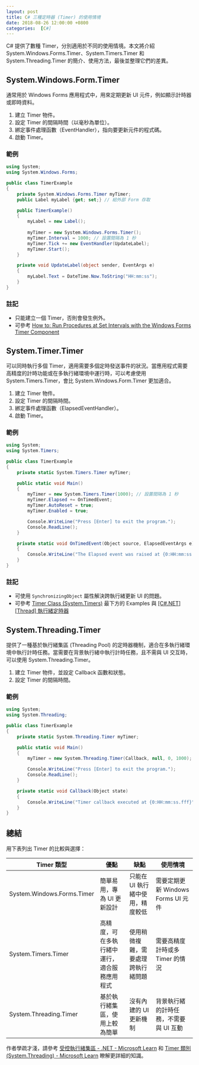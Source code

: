 ```yaml
---
layout: post
title: C# 三種定時器 (Timer) 的使用情境
date: 2018-08-26 12:00:00 +0800
categories:  [C#]
---
```


C# 提供了數種 Timer，分別適用於不同的使用情境。本文將介紹 System.Windows.Forms.Timer、System.Timers.Timer 和 System.Threading.Timer 的簡介、使用方法，最後並整理它們的差異。

## System.Windows.Form.Timer

通常用於 Windows Forms 應用程式中，用來定期更新 UI 元件，例如顯示計時器或即時資料。

1. 建立 Timer 物件。
2. 設定 Timer 的間隔時間（以毫秒為單位）。
3. 綁定事件處理函數（EventHandler），指向要更新元件的程式碼。
4. 啟動 Timer。

### 範例

```csharp
using System;
using System.Windows.Forms;

public class TimerExample
{
    private System.Windows.Forms.Timer myTimer;
    public Label myLabel {get; set;} // 給外部 Form 存取

    public TimerExample()
    {
        myLabel = new Label();
        
        myTimer = new System.Windows.Forms.Timer();
        myTimer.Interval = 1000; // 設置間隔為 1 秒
        myTimer.Tick += new EventHandler(UpdateLabel);
        myTimer.Start();
    }

    private void UpdateLabel(object sender, EventArgs e)
    {
        myLabel.Text = DateTime.Now.ToString("HH:mm:ss");
    }
}
```

### 註記

- 只能建立一個 Timer，否則會發生例外。
- 可參考 [How to: Run Procedures at Set Intervals with the Windows Forms Timer Component](https://docs.microsoft.com/zh-tw/dotnet/framework/winforms/controls/run-procedures-at-set-intervals-with-wf-timer-component)

## System.Timer.Timer 

可以同時執行多個 Timer，適用需要多個定時發送事件的狀況。當應用程式需要高精度的計時功能或在多執行緒環境中運行時，可以考慮使用 System.Timers.Timer，會比 System.Windows.Form.Timer 更加適合。

1. 建立 Timer 物件。
2. 設定 Timer 的間隔時間。
3. 綁定事件處理函數（ElapsedEventHandler）。
4. 啟動 Timer。

### 範例

```csharp
using System;
using System.Timers;

public class TimerExample
{
    private static System.Timers.Timer myTimer;

    public static void Main()
    {
        myTimer = new System.Timers.Timer(1000); // 設置間隔為 1 秒
        myTimer.Elapsed += OnTimedEvent;
        myTimer.AutoReset = true;
        myTimer.Enabled = true;

        Console.WriteLine("Press [Enter] to exit the program.");
        Console.ReadLine();
    }

    private static void OnTimedEvent(Object source, ElapsedEventArgs e)
    {
        Console.WriteLine("The Elapsed event was raised at {0:HH:mm:ss.fff}", e.SignalTime);
    }
}
```

### 註記

- 可使用 `SynchronizingObject` 屬性解決跨執行緒更新 UI 的問題。
- 可參考  [Timer Class (System.Timers)](https://msdn.microsoft.com/en-us/library/system.timers.timer(v=vs.110).aspx) 最下方的 Examples 與 [[C#.NET][Thread] 執行緒定時器](https://dotblogs.com.tw/yc421206/2011/01/30/21141)

## System.Threading.Timer

提供了一種基於執行緒集區 (Threading Pool) 的定時器機制，適合在多執行緒環境中執行計時任務。當需要在背景執行緒中執行計時任務，且不需與 UI 交互時，可以使用 System.Threading.Timer。

1. 建立 Timer 物件，並設定 Callback 函數和狀態。
2. 設定 Timer 的間隔時間。

### 範例

```csharp
using System;
using System.Threading;

public class TimerExample
{
    private static System.Threading.Timer myTimer;

    public static void Main()
    {
        myTimer = new System.Threading.Timer(Callback, null, 0, 1000); // 設置 Callback 函數，初始延遲和間隔為 1 秒

        Console.WriteLine("Press [Enter] to exit the program.");
        Console.ReadLine();
    }

    private static void Callback(Object state)
    {
        Console.WriteLine("Timer callback executed at {0:HH:mm:ss.fff}", DateTime.Now);
    }
}
```

## 總結

用下表列出 Timer 的比較與選擇：

| Timer 類型 | 優點 | 缺點 | 使用情境 |
| --- | --- | --- | --- |
| System.Windows.Forms.Timer | 簡單易用，專為 UI 更新設計  | 只能在 UI 執行緒中使用，精度較低 | 需要定期更新 Windows Forms UI 元件 |
| System.Timers.Timer | 高精度，可在多執行緒中運行，適合服務應用程式 | 使用稍微複雜，需要處理跨執行緒問題 | 需要高精度計時或多 Timer 的情況 |
| System.Threading.Timer | 基於執行緒集區，使用上較為簡單 | 沒有內建的 UI 更新機制 | 背景執行緒的計時任務，不需要與 UI 互動 |

作者學疏才淺，請參考 [受控執行緒集區 - .NET - Microsoft Learn](https://learn.microsoft.com/zh-tw/dotnet/standard/threading/the-managed-thread-pool) 和 [Timer 類別 (System.Threading) - Microsoft Learn](https://learn.microsoft.com/zh-tw/dotnet/api/system.threading.timer?view=net-8.0) 瞭解更詳細的知識。
